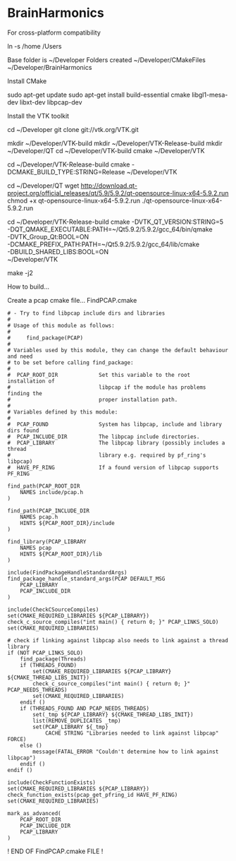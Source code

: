 # BrainHarmonics

For cross-platform compatibility

ln -s /home /Users

Base folder is ~/Developer
Folders created
~/Developer/CMakeFiles
~/Developer/BrainHarmonics

Install CMake

sudo apt-get update
sudo apt-get install build-essential cmake libgl1-mesa-dev libxt-dev libpcap-dev

Install the VTK toolkit

cd ~/Developer
git clone git://vtk.org/VTK.git

mkdir ~/Developer/VTK-build
mkdir ~/Developer/VTK-Release-build
mkdir ~/Developer/QT
cd ~/Developer/VTK-build
cmake ~/Developer/VTK

cd ~/Developer/VTK-Release-build
cmake -DCMAKE_BUILD_TYPE:STRING=Release ~/Developer/VTK

cd ~/Developer/QT
wget http://download.qt-project.org/official_releases/qt/5.9/5.9.2/qt-opensource-linux-x64-5.9.2.run
chmod +x qt-opensource-linux-x64-5.9.2.run
./qt-opensource-linux-x64-5.9.2.run

cd ~/Developer/VTK-Release-build
cmake -DVTK_QT_VERSION:STRING=5 \
      -DQT_QMAKE_EXECUTABLE:PATH=~/Qt5.9.2/5.9.2/gcc_64/bin/qmake \
      -DVTK_Group_Qt:BOOL=ON \
      -DCMAKE_PREFIX_PATH:PATH=~/Qt5.9.2/5.9.2/gcc_64/lib/cmake  \
      -DBUILD_SHARED_LIBS:BOOL=ON \
      ~/Developer/VTK

make -j2


      
How to build...

Create a pcap cmake file...  FindPCAP.cmake

```
# - Try to find libpcap include dirs and libraries
#
# Usage of this module as follows:
#
#     find_package(PCAP)
#
# Variables used by this module, they can change the default behaviour and need
# to be set before calling find_package:
#
#  PCAP_ROOT_DIR             Set this variable to the root installation of
#                            libpcap if the module has problems finding the
#                            proper installation path.
#
# Variables defined by this module:
#
#  PCAP_FOUND                System has libpcap, include and library dirs found
#  PCAP_INCLUDE_DIR          The libpcap include directories.
#  PCAP_LIBRARY              The libpcap library (possibly includes a thread
#                            library e.g. required by pf_ring's libpcap)
#  HAVE_PF_RING              If a found version of libpcap supports PF_RING

find_path(PCAP_ROOT_DIR
    NAMES include/pcap.h
)

find_path(PCAP_INCLUDE_DIR
    NAMES pcap.h
    HINTS ${PCAP_ROOT_DIR}/include
)

find_library(PCAP_LIBRARY
    NAMES pcap
    HINTS ${PCAP_ROOT_DIR}/lib
)

include(FindPackageHandleStandardArgs)
find_package_handle_standard_args(PCAP DEFAULT_MSG
    PCAP_LIBRARY
    PCAP_INCLUDE_DIR
)

include(CheckCSourceCompiles)
set(CMAKE_REQUIRED_LIBRARIES ${PCAP_LIBRARY})
check_c_source_compiles("int main() { return 0; }" PCAP_LINKS_SOLO)
set(CMAKE_REQUIRED_LIBRARIES)

# check if linking against libpcap also needs to link against a thread library
if (NOT PCAP_LINKS_SOLO)
    find_package(Threads)
    if (THREADS_FOUND)
        set(CMAKE_REQUIRED_LIBRARIES ${PCAP_LIBRARY} ${CMAKE_THREAD_LIBS_INIT})
        check_c_source_compiles("int main() { return 0; }" PCAP_NEEDS_THREADS)
        set(CMAKE_REQUIRED_LIBRARIES)
    endif ()
    if (THREADS_FOUND AND PCAP_NEEDS_THREADS)
        set(_tmp ${PCAP_LIBRARY} ${CMAKE_THREAD_LIBS_INIT})
        list(REMOVE_DUPLICATES _tmp)
        set(PCAP_LIBRARY ${_tmp}
            CACHE STRING "Libraries needed to link against libpcap" FORCE)
    else ()
        message(FATAL_ERROR "Couldn't determine how to link against libpcap")
    endif ()
endif ()

include(CheckFunctionExists)
set(CMAKE_REQUIRED_LIBRARIES ${PCAP_LIBRARY})
check_function_exists(pcap_get_pfring_id HAVE_PF_RING)
set(CMAKE_REQUIRED_LIBRARIES)

mark_as_advanced(
    PCAP_ROOT_DIR
    PCAP_INCLUDE_DIR
    PCAP_LIBRARY
)

```
! END OF FindPCAP.cmake FILE !

